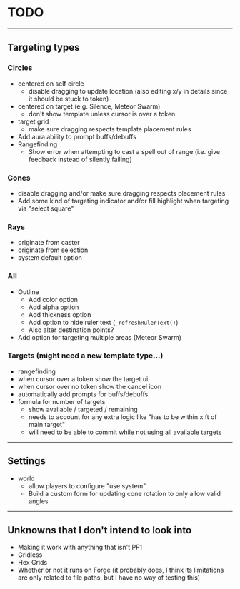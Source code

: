 # TODO

---

## Targeting types
### Circles
  - centered on self circle
    - disable dragging to update location (also editing x/y in details since it should be stuck to token)
  - centered on target (e.g. Silence, Meteor Swarm)
    - don't show template unless cursor is over a token
  - target grid
    - make sure dragging respects template placement rules
  - Add aura ability to prompt buffs/debuffs
  - Rangefinding
    - Show error when attempting to cast a spell out of range (i.e. give feedback instead of silently failing)

### Cones
- disable dragging and/or make sure dragging respects placement rules
- Add some kind of targeting indicator and/or fill highlight when targeting via "select square"

### Rays
- originate from caster
- originate from selection
- system default option

### All
- Outline
  - Add color option
  - Add alpha option
  - Add thickness option
  - Add option to hide ruler text (`_refreshRulerText()`)
  - Also alter destination points?
- Add option for targeting multiple areas (Meteor Swarm)

### Targets (might need a new template type...)
- rangefinding
- when cursor over a token show the target ui
- when cursor over no token show the cancel icon
- automatically add prompts for buffs/debuffs
- formula for number of targets
  - show available / targeted / remaining
  - needs to account for any extra logic like "has to be within x ft of main target"
  - will need to be able to commit while not using all available targets

---

## Settings
- world
  - allow players to configure "use system"
  - Build a custom form for updating cone rotation to only allow valid angles

---

## Unknowns that I don't intend to look into
- Making it work with anything that isn't PF1
- Gridless
- Hex Grids
- Whether or not it runs on Forge (it probably does, I think its limitations are only related to file paths, but I have no way of testing this)
